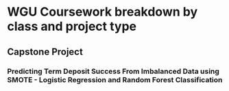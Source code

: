 # WGU Coursework breakdown by class and project type

## Capstone Project
### Predicting Term Deposit Success From Imbalanced Data using SMOTE - Logistic Regression and Random Forest Classification
